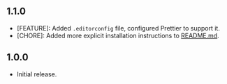 ## 1.1.0

- [FEATURE]: Added `.editorconfig` file, configured Prettier to support it.
- [CHORE]: Added more explicit installation instructions to [README.md](README.md).

## 1.0.0

- Initial release.
